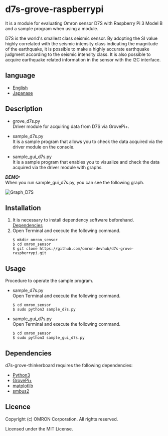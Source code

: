 # d7s-grove-raspberrypi
It is a module for evaluating Omron sensor D7S with Raspberry Pi 3 Model B and a sample program when using a module.

D7S is the world's smallest class seismic sensor.
By adopting the SI value highly correlated with the seismic intensity class indicating the magnitude of the earthquake, it is possible to make a highly accurate earthquake judgment according to the seismic intensity class.
It is also possible to acquire earthquake related information in the sensor with the I2C interface.

## language
- [English](./README.md)
- [Japanase](./README_ja.md)

## Description
- grove_d7s.py  
Driver module for acquiring data from D7S via GrovePi+.

- sample_d7s.py  
It is a sample program that allows you to check the data acquired via the driver module on the console.

- sample_gui_d7s.py  
It is a sample program that enables you to visualize and check the data acquired via the driver module with graphs.

***DEMO:***  
When you run sample_gui_d7s.py, you can see the following graph.  

![Graph_D7S](Graph_D7S.png)

## Installation
1. It is necessary to install dependency software beforehand.  
    [Dependencies](#link)
2. Open Terminal and execute the following command.    
    ```
    $ mkdir omron_sensor
    $ cd omron_sensor
    $ git clone https://github.com/omron-devhub/d7s-grove-raspberrypi.git
    ```

## Usage
Procedure to operate the sample program.
-  sample_d7s.py  
Open Terminal and execute the following command.  
    ```
    $ cd omron_sensor
    $ sudo python3 sample_d7s.py
    ```
- sample_gui_d7s.py  
Open Terminal and execute the following command.  
    ```
    $ cd omron_sensor
    $ sudo python3 sample_gui_d7s.py
    ```

## Dependencies
d7s-grove-thinkerboard requires the following dependencies:
- [Python3](https://www.python.org/)
- [GrovePi+](http://wiki.seeedstudio.com/GrovePi_Plus/)
- [matplotlib](https://matplotlib.org/)
- [smbus2](https://pypi.org/project/smbus2/)

## Licence
Copyright (c) OMRON Corporation. All rights reserved.

Licensed under the MIT License.
